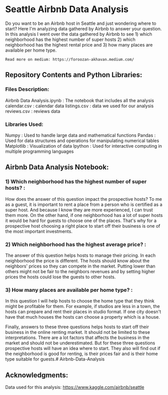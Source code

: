 
# Seattle Airbnb Data Analysis

Do you want to be an Airbnb host in Seattle and just wondering where to start? Here I'm analyzing data gathered by Airbnb to answer your question. In this analysis I went over the data gathered by Airbnb to see
	1) which neighborhood has the highest number of super hosts
	2) which neighborhood has the highest rental price
	and
	3) how many places are available per home type.

	Read more on medium: https://foroozan-akhavan.medium.com/

## Repository Contents and Python Libraries:

### Files Description:

Airbnb Data Analysis.ipynb : The notebook that includes all the analysis
calendar.csv : calendar data
listings.csv : data we used for our analysis
reviews.csv : reviews data

### Libraries Used:

Numpy : Used to handle large data and mathematical functions
Pandas : Used for data structures and operations for manipulating numerical tables
Matplotlib : Visualization of data
Ipython : Used for interactive computing in multiple programming languages


## Airbnb Data Analysis Notebook:


### 1) Which neighborhood has the highest number of super hosts? :

How does the answer of this question impact the prospective hosts? To me as a guest, it is important to rent a place from a person who is certified as a super host. And because I know they are more experienced, I can trust them more. On the other hand, if one neighborhood has a lot of super hosts it would be hard for guests to choose one of the places. That's why for a prospective host choosing a right place to start off their business is one of the most important investments.

### 2) Which neighborhood has the highest average price? :

The answer of this question helps hosts to manage their pricing. In each neighborhood the price is different. The hosts should know about the neighbors' prices so they can compete in the market. Putting lower than others might not be fair to the neighbors revenues and by setting higher prices the hosts could lose the guests to other hosts.

### 3) How many places are available per home type? :

In this question I will help hosts to choose the home type that they think might be profitable for them. For example, if studios are less in a town, the hosts can prepare and rent their places in studio format. If one city doesn't have that much houses the hosts can choose a property which is a house.

Finally, answers to these three questions helps hosts to start off their business in the online renting market. It should not be limited to these interpretations. There are a lot factors that affects the business in the market and should not be underestimated. But for these three questions prospective hosts will have an idea where to start. They also will find out if the neighborhood is good for renting, is their prices fair and is their home type suitable for guests.# Airbnb-Data-Analysis


## Acknowledgments:

Data used for this analysis: https://www.kaggle.com/airbnb/seattle

